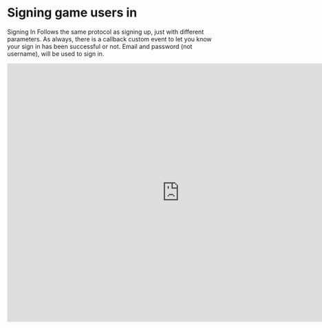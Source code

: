 # Signing game users in

Signing In Follows the same protocol as signing up, just with different parameters. As always, there is a callback custom event to let you know your sign in has been successful or not. Email and password (not username), will be used to sign in.

<iframe src="https://blueprintue.com/render/tez3t0eh/" width="800" height="600" frameborder="0" allowfullscreen></iframe>
